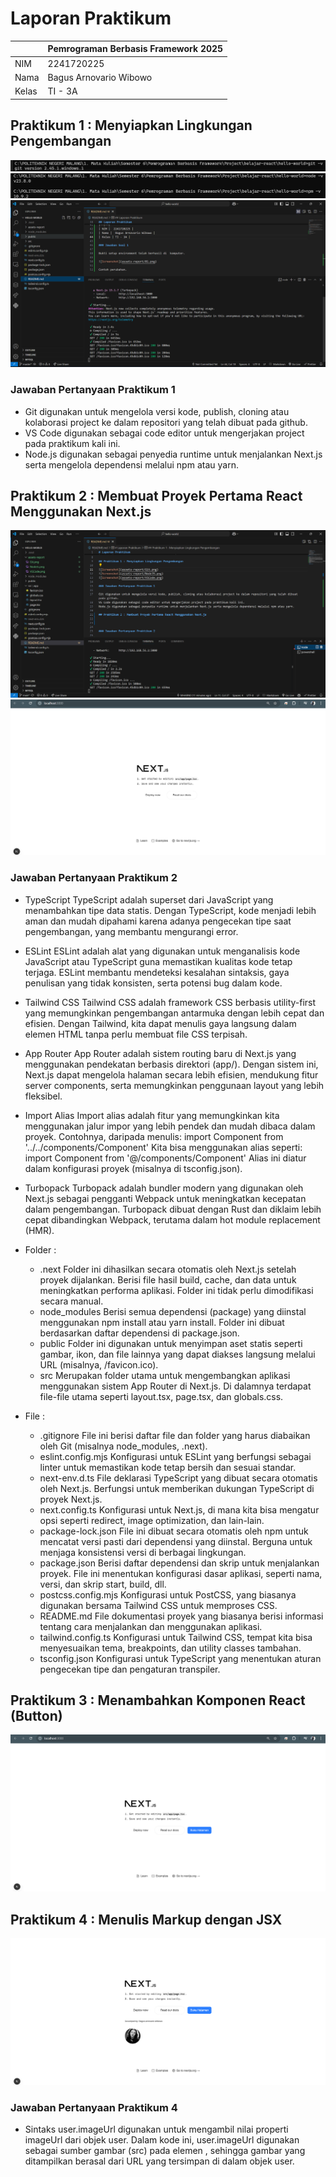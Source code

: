 # Laporan Praktikum

|       | Pemrograman Berbasis Framework 2025 |
| ----- | ----------------------------------- |
| NIM   | 2241720225                          |
| Nama  | Bagus Arnovario Wibowo              |
| Kelas | TI - 3A                             |

## Praktikum 1 : Menyiapkan Lingkungan Pengembangan

![Screenshot](assets-report/Git.png)
![Screenshot](assets-report/NodeJS.png)
![Screenshot](assets-report/VSCode.png)

### Jawaban Pertanyaan Praktikum 1

- Git digunakan untuk mengelola versi kode, publish, cloning atau kolaborasi project ke dalam repositori yang telah dibuat pada github.
- VS Code digunakan sebagai code editor untuk mengerjakan project pada praktikum kali ini.
- Node.js digunakan sebagai penyedia runtime untuk menjalankan Next.js serta mengelola dependensi melalui npm atau yarn.

## Praktikum 2 : Membuat Proyek Pertama React Menggunakan Next.js

![Screenshot](assets-report/Praktikum2.png)
![Screenshot](<assets-report/Praktikum2(1).png>)

### Jawaban Pertanyaan Praktikum 2

- TypeScript
  TypeScript adalah superset dari JavaScript yang menambahkan tipe data statis. Dengan TypeScript, kode menjadi lebih aman dan mudah dipahami karena adanya pengecekan tipe saat pengembangan, yang membantu mengurangi error.
- ESLint
  ESLint adalah alat yang digunakan untuk menganalisis kode JavaScript atau TypeScript guna memastikan kualitas kode tetap terjaga. ESLint membantu mendeteksi kesalahan sintaksis, gaya penulisan yang tidak konsisten, serta potensi bug dalam kode.
- Tailwind CSS
  Tailwind CSS adalah framework CSS berbasis utility-first yang memungkinkan pengembangan antarmuka dengan lebih cepat dan efisien. Dengan Tailwind, kita dapat menulis gaya langsung dalam elemen HTML tanpa perlu membuat file CSS terpisah.
- App Router
  App Router adalah sistem routing baru di Next.js yang menggunakan pendekatan berbasis direktori (app/). Dengan sistem ini, Next.js dapat mengelola halaman secara lebih efisien, mendukung fitur server components, serta memungkinkan penggunaan layout yang lebih fleksibel.
- Import Alias
  Import alias adalah fitur yang memungkinkan kita menggunakan jalur impor yang lebih pendek dan mudah dibaca dalam proyek. Contohnya, daripada menulis:
  import Component from '../../components/Component'
  Kita bisa menggunakan alias seperti:
  import Component from '@/components/Component'
  Alias ini diatur dalam konfigurasi proyek (misalnya di tsconfig.json).
- Turbopack
  Turbopack adalah bundler modern yang digunakan oleh Next.js sebagai pengganti Webpack untuk meningkatkan kecepatan dalam pengembangan. Turbopack dibuat dengan Rust dan diklaim lebih cepat dibandingkan Webpack, terutama dalam hot module replacement (HMR).

- Folder :

  - .next
    Folder ini dihasilkan secara otomatis oleh Next.js setelah proyek dijalankan.
    Berisi file hasil build, cache, dan data untuk meningkatkan performa aplikasi.
    Folder ini tidak perlu dimodifikasi secara manual.
  - node_modules
    Berisi semua dependensi (package) yang diinstal menggunakan npm install atau yarn install.
    Folder ini dibuat berdasarkan daftar dependensi di package.json.
  - public
    Folder ini digunakan untuk menyimpan aset statis seperti gambar, ikon, dan file lainnya yang dapat diakses langsung melalui URL (misalnya, /favicon.ico).
  - src
    Merupakan folder utama untuk mengembangkan aplikasi menggunakan sistem App Router di Next.js.
    Di dalamnya terdapat file-file utama seperti layout.tsx, page.tsx, dan globals.css.

- File :
  - .gitignore
    File ini berisi daftar file dan folder yang harus diabaikan oleh Git (misalnya node_modules, .next).
  - eslint.config.mjs
    Konfigurasi untuk ESLint yang berfungsi sebagai linter untuk memastikan kode tetap bersih dan sesuai standar.
  - next-env.d.ts
    File deklarasi TypeScript yang dibuat secara otomatis oleh Next.js.
    Berfungsi untuk memberikan dukungan TypeScript di proyek Next.js.
  - next.config.ts
    Konfigurasi untuk Next.js, di mana kita bisa mengatur opsi seperti redirect, image optimization, dan lain-lain.
  - package-lock.json
    File ini dibuat secara otomatis oleh npm untuk mencatat versi pasti dari dependensi yang diinstal.
    Berguna untuk menjaga konsistensi versi di berbagai lingkungan.
  - package.json
    Berisi daftar dependensi dan skrip untuk menjalankan proyek.
    File ini menentukan konfigurasi dasar aplikasi, seperti nama, versi, dan skrip start, build, dll.
  - postcss.config.mjs
    Konfigurasi untuk PostCSS, yang biasanya digunakan bersama Tailwind CSS untuk memproses CSS.
  - README.md
    File dokumentasi proyek yang biasanya berisi informasi tentang cara menjalankan dan menggunakan aplikasi.
  - tailwind.config.ts
    Konfigurasi untuk Tailwind CSS, tempat kita bisa menyesuaikan tema, breakpoints, dan utility classes tambahan.
  - tsconfig.json
    Konfigurasi untuk TypeScript yang menentukan aturan pengecekan tipe dan pengaturan transpiler.

## Praktikum 3 : Menambahkan Komponen React (Button)

![Screenshot](assets-report/Praktikum3.png)

## Praktikum 4 : Menulis Markup dengan JSX

![Screenshot](assets-report/Praktikum4.png)

### Jawaban Pertanyaan Praktikum 4

- Sintaks user.imageUrl digunakan untuk mengambil nilai properti imageUrl dari objek user. Dalam kode ini, user.imageUrl digunakan sebagai sumber gambar (src) pada elemen <img>, sehingga gambar yang ditampilkan berasal dari URL yang tersimpan di dalam objek user.
